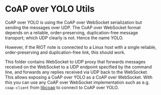 CoAP over YOLO Utils
====================

CoAP over YOLO is using the CoAP over WebSocket serialization but sending the
messages over UDP. The CoAP over WebSocket format depends on a reliable,
order-preserving, duplication-free message transport; which UDP clearly is not.
Hence the name YOLO.

However, if the RIOT note is connected to a Linux host with a single reliable,
order-preserving and duplication-free link, this should work.

This folder contains WebSocket to UDP proxy that forwards messages received
on the WebSocket to a UDP endpoint specified by the command line, and forwards
any replies received via UDP back to the WebSocket. This allows
exposing a CoAP over YOLO as a CoAP over WebSocket. With this you can use any
CoAP over WebSocket implementation such as e.g. `coap-client` from
[libcoap](https://libcoap.net/) to connect to CoAP over YOLO.
